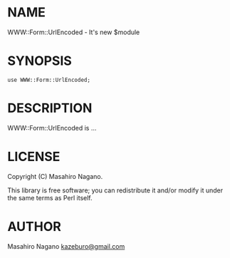 # NAME

WWW::Form::UrlEncoded - It's new $module

# SYNOPSIS

    use WWW::Form::UrlEncoded;

# DESCRIPTION

WWW::Form::UrlEncoded is ...

# LICENSE

Copyright (C) Masahiro Nagano.

This library is free software; you can redistribute it and/or modify
it under the same terms as Perl itself.

# AUTHOR

Masahiro Nagano <kazeburo@gmail.com>
